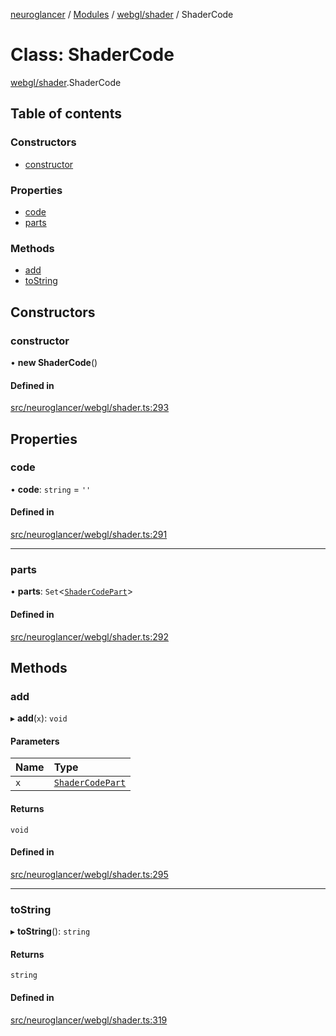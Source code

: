 [neuroglancer](../README.md) / [Modules](../modules.md) / [webgl/shader](../modules/webgl_shader.md) / ShaderCode

# Class: ShaderCode

[webgl/shader](../modules/webgl_shader.md).ShaderCode

## Table of contents

### Constructors

- [constructor](webgl_shader.ShaderCode.md#constructor)

### Properties

- [code](webgl_shader.ShaderCode.md#code)
- [parts](webgl_shader.ShaderCode.md#parts)

### Methods

- [add](webgl_shader.ShaderCode.md#add)
- [toString](webgl_shader.ShaderCode.md#tostring)

## Constructors

### constructor

• **new ShaderCode**()

#### Defined in

[src/neuroglancer/webgl/shader.ts:293](https://github.com/ActiveBrainAtlas2/neuroglancer/blob/1beb5d34/src/neuroglancer/webgl/shader.ts#L293)

## Properties

### code

• **code**: `string` = `''`

#### Defined in

[src/neuroglancer/webgl/shader.ts:291](https://github.com/ActiveBrainAtlas2/neuroglancer/blob/1beb5d34/src/neuroglancer/webgl/shader.ts#L291)

___

### parts

• **parts**: `Set`<[`ShaderCodePart`](../modules/webgl_shader.md#shadercodepart)\>

#### Defined in

[src/neuroglancer/webgl/shader.ts:292](https://github.com/ActiveBrainAtlas2/neuroglancer/blob/1beb5d34/src/neuroglancer/webgl/shader.ts#L292)

## Methods

### add

▸ **add**(`x`): `void`

#### Parameters

| Name | Type |
| :------ | :------ |
| `x` | [`ShaderCodePart`](../modules/webgl_shader.md#shadercodepart) |

#### Returns

`void`

#### Defined in

[src/neuroglancer/webgl/shader.ts:295](https://github.com/ActiveBrainAtlas2/neuroglancer/blob/1beb5d34/src/neuroglancer/webgl/shader.ts#L295)

___

### toString

▸ **toString**(): `string`

#### Returns

`string`

#### Defined in

[src/neuroglancer/webgl/shader.ts:319](https://github.com/ActiveBrainAtlas2/neuroglancer/blob/1beb5d34/src/neuroglancer/webgl/shader.ts#L319)
